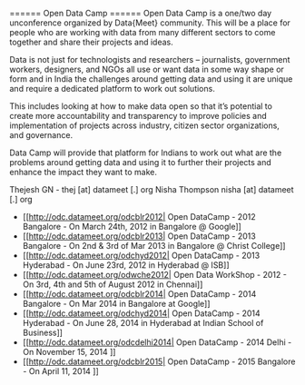 ====== Open Data Camp ======
Open Data Camp is a one/two day unconference organized by Data{Meet} community. This will be a place for people who are working with data from many different sectors to come together and share their projects and ideas.

Data is not just for technologists and researchers – journalists, government workers, designers, and NGOs all use or want data in some way shape or form and in India the challenges around getting data and using it are unique and require a dedicated platform to work out solutions.

This includes looking at how to make data open so that it’s potential to create more accountability and transparency to improve policies and implementation of projects across industry, citizen sector organizations, and governance.

Data Camp will provide that platform for Indians to work out what are the problems around getting data and using it to further their projects and enhance the impact they want to make.

Thejesh GN - thej [at] datameet [.] org
Nisha Thompson nisha [at] datameet [.] org

  * [[http://odc.datameet.org/odcblr2012| Open DataCamp - 2012 Bangalore - On March 24th, 2012 in Bangalore @ Google]]
  * [[http://odc.datameet.org/odcblr2013| Open DataCamp - 2013 Bangalore - On 2nd & 3rd of Mar 2013 in Bangalore @ Christ College]]
  * [[http://odc.datameet.org/odchyd2012| Open DataCamp - 2013 Hyderabad - On June 23rd, 2012 in Hyderabad @ ISB]]
  * [[http://odc.datameet.org/odwche2012| Open Data WorkShop - 2012 - On 3rd, 4th and 5th of August 2012 in Chennai]]
  * [[http://odc.datameet.org/odcblr2014| Open DataCamp - 2014 Bangalore - On Mar 2014 in Bangalore at Google]]
  * [[http://odc.datameet.org/odchyd2014| Open DataCamp - 2014 Hyderabad - On June 28, 2014 in Hyderabad at Indian School of Business]]
  * [[http://odc.datameet.org/odcdelhi2014| Open DataCamp - 2014 Delhi - On November 15, 2014 ]]
  * [[http://odc.datameet.org/odcblr2015| Open DataCamp - 2015 Bangalore - On April 11, 2014 ]]
